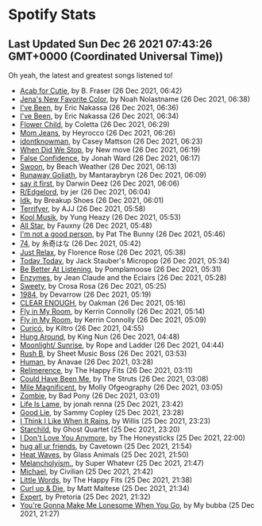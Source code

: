 
# Spotify Stats
## Last Updated Sun Dec 26 2021 07:43:26 GMT+0000 (Coordinated Universal Time))

Oh yeah, the latest and greatest songs listened to!

- [Acab for Cutie](https://www.last.fm/music/B.+Fraser/_/Acab+for+Cutie), by B. Fraser (26 Dec 2021, 06:42)
- [Jena's New Favorite Color](https://www.last.fm/music/Noah+Nolastname/_/Jena%27s+New+Favorite+Color), by Noah Nolastname (26 Dec 2021, 06:38)
- [I've Been](https://www.last.fm/music/Eric+Nakassa/_/I%27ve+Been), by Eric Nakassa (26 Dec 2021, 06:36)
- [I've Been](https://www.last.fm/music/Eric+Nakassa/_/I%27ve+Been), by Eric Nakassa (26 Dec 2021, 06:34)
- [Flower Child](https://www.last.fm/music/Coletta/_/Flower+Child), by Coletta (26 Dec 2021, 06:29)
- [Mom Jeans](https://www.last.fm/music/Heyrocco/_/Mom+Jeans), by Heyrocco (26 Dec 2021, 06:26)
- [idontknowman](https://www.last.fm/music/Casey+Mattson/_/idontknowman), by Casey Mattson (26 Dec 2021, 06:23)
- [When Did We Stop](https://www.last.fm/music/New+move/_/When+Did+We+Stop), by New move (26 Dec 2021, 06:19)
- [False Confidence](https://www.last.fm/music/Jonah+Ward/_/False+Confidence), by Jonah Ward (26 Dec 2021, 06:17)
- [Swoon](https://www.last.fm/music/Beach+Weather/_/Swoon), by Beach Weather (26 Dec 2021, 06:13)
- [Runaway Goliath](https://www.last.fm/music/Mantaraybryn/_/Runaway+Goliath), by Mantaraybryn (26 Dec 2021, 06:09)
- [say it first](https://www.last.fm/music/Darwin+Deez/_/say+it+first), by Darwin Deez (26 Dec 2021, 06:06)
- [R/Edgelord](https://www.last.fm/music/jer/_/R%2FEdgelord), by jer (26 Dec 2021, 06:04)
- [Idk](https://www.last.fm/music/Breakup+Shoes/_/Idk), by Breakup Shoes (26 Dec 2021, 06:01)
- [Terrifyer](https://www.last.fm/music/AJJ/_/Terrifyer), by AJJ (26 Dec 2021, 05:58)
- [Kool Musik](https://www.last.fm/music/Yung+Heazy/_/Kool+Musik), by Yung Heazy (26 Dec 2021, 05:53)
- [All Star](https://www.last.fm/music/Fauxny/_/All+Star), by Fauxny (26 Dec 2021, 05:48)
- [I'm not a good person](https://www.last.fm/music/Pat+The+Bunny/_/I%27m+not+a+good+person), by Pat The Bunny (26 Dec 2021, 05:46)
- [74](https://www.last.fm/music/%E7%B3%B8%E5%A5%87%E3%81%AF%E3%81%AA/_/74), by 糸奇はな (26 Dec 2021, 05:42)
- [Just Relax](https://www.last.fm/music/Florence+Rose/_/Just+Relax), by Florence Rose (26 Dec 2021, 05:38)
- [Today Today](https://www.last.fm/music/Jack+Stauber%27s+Micropop/_/Today+Today), by Jack Stauber's Micropop (26 Dec 2021, 05:34)
- [Be Better At Listening](https://www.last.fm/music/Pomplamoose/_/Be+Better+At+Listening), by Pomplamoose (26 Dec 2021, 05:31)
- [Enzymes](https://www.last.fm/music/Jean+Claude+and+the+Eclairs/_/Enzymes), by Jean Claude and the Eclairs (26 Dec 2021, 05:28)
- [Sweety](https://www.last.fm/music/Crosa+Rosa/_/Sweety), by Crosa Rosa (26 Dec 2021, 05:25)
- [1984](https://www.last.fm/music/Devarrow/_/1984), by Devarrow (26 Dec 2021, 05:19)
- [CLEAR ENOUGH](https://www.last.fm/music/Oakman/_/CLEAR+ENOUGH), by Oakman (26 Dec 2021, 05:16)
- [Fly in My Room](https://www.last.fm/music/Kerrin+Connolly/_/Fly+in+My+Room), by Kerrin Connolly (26 Dec 2021, 05:14)
- [Fly in My Room](https://www.last.fm/music/Kerrin+Connolly/_/Fly+in+My+Room), by Kerrin Connolly (26 Dec 2021, 05:09)
- [Curicó](https://www.last.fm/music/Kiltro/_/Curic%C3%B3), by Kiltro (26 Dec 2021, 04:55)
- [Hung Around](https://www.last.fm/music/King+Nun/_/Hung+Around), by King Nun (26 Dec 2021, 04:48)
- [Moonlight/ Sunrise](https://www.last.fm/music/Rope+and+Ladder/_/Moonlight%2F+Sunrise), by Rope and Ladder (26 Dec 2021, 04:44)
- [Rush B](https://www.last.fm/music/Sheet+Music+Boss/_/Rush+B), by Sheet Music Boss (26 Dec 2021, 03:53)
- [Human](https://www.last.fm/music/Anavae/_/Human), by Anavae (26 Dec 2021, 03:28)
- [Relimerence](https://www.last.fm/music/The+Happy+Fits/_/Relimerence), by The Happy Fits (26 Dec 2021, 03:11)
- [Could Have Been Me](https://www.last.fm/music/The+Struts/_/Could+Have+Been+Me), by The Struts (26 Dec 2021, 03:08)
- [Mile Magnificent](https://www.last.fm/music/Molly+Ofgeography/_/Mile+Magnificent), by Molly Ofgeography (26 Dec 2021, 03:05)
- [Zombie](https://www.last.fm/music/Bad+Pony/_/Zombie), by Bad Pony (26 Dec 2021, 03:01)
- [Life Is Lame](https://www.last.fm/music/jonah+renna/_/Life+Is+Lame), by jonah renna (25 Dec 2021, 23:42)
- [Good Lie](https://www.last.fm/music/Sammy+Copley/_/Good+Lie), by Sammy Copley (25 Dec 2021, 23:28)
- [I Think I Like When It Rains](https://www.last.fm/music/Willis/_/I+Think+I+Like+When+It+Rains), by Willis (25 Dec 2021, 23:23)
- [Starchild](https://www.last.fm/music/Ghost+Quartet/_/Starchild), by Ghost Quartet (25 Dec 2021, 23:20)
- [I Don't Love You Anymore](https://www.last.fm/music/The+Honeysticks/_/I+Don%27t+Love+You+Anymore), by The Honeysticks (25 Dec 2021, 22:00)
- [hug all ur friends](https://www.last.fm/music/Cavetown/_/hug+all+ur+friends), by Cavetown (25 Dec 2021, 21:54)
- [Heat Waves](https://www.last.fm/music/Glass+Animals/_/Heat+Waves), by Glass Animals (25 Dec 2021, 21:50)
- [Melancholyism.](https://www.last.fm/music/Super+Whatevr/_/Melancholyism.), by Super Whatevr (25 Dec 2021, 21:47)
- [Michael](https://www.last.fm/music/Civilian/_/Michael), by Civilian (25 Dec 2021, 21:42)
- [Little Words](https://www.last.fm/music/The+Happy+Fits/_/Little+Words), by The Happy Fits (25 Dec 2021, 21:38)
- [Curl up & Die](https://www.last.fm/music/Matt+Maltese/_/Curl+up+&+Die), by Matt Maltese (25 Dec 2021, 21:34)
- [Expert](https://www.last.fm/music/Pretoria/_/Expert), by Pretoria (25 Dec 2021, 21:32)
- [You're Gonna Make Me Lonesome When You Go](https://www.last.fm/music/My+bubba/_/You%27re+Gonna+Make+Me+Lonesome+When+You+Go), by My bubba (25 Dec 2021, 21:27)
